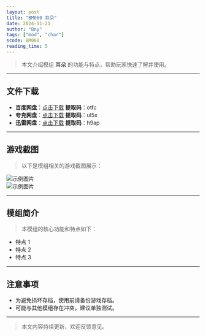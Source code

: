 ```yaml
---
layout: post
title: "BM060 耳朵"
date: 2024-11-21
author: "Bny"
tags: ["mod", "char"]
scode: BM060
reading_time: 5
---
```


> 本文介绍模组 **耳朵** 的功能与特点，帮助玩家快速了解并使用。

---





## 文件下载
- **百度网盘**：[点击下载](https://pan.baidu.com/s/1vx-JQgWtI_eig0FAhkk5mw?pwd=otfc)  **提取码**：otfc  
- **夸克网盘**：[点击下载](https://pan.quark.cn/s/5a5a2ddf92b6?pwd=ul5x)  **提取码**：ul5x  
- **迅雷网盘**：[点击下载](https://pan.xunlei.com/s/VOCCbbDdq9n3Yh7C3YoPmfJeA1?pwd=h9ap)  **提取码**：h9ap  

---

## 游戏截图
> 以下是模组相关的游戏截图展示：

![示例图片](https://example.com/screenshot1.jpg)  
![示例图片](https://example.com/screenshot2.jpg)

---

## 模组简介
> 本模组的核心功能和特点如下：
- 特点 1
- 特点 2
- 特点 3

---

## 注意事项
- 为避免损坏存档，使用前请备份游戏存档。
- 可能与其他模组存在冲突，建议单独测试。

---

> 本文内容持续更新，欢迎反馈意见。
